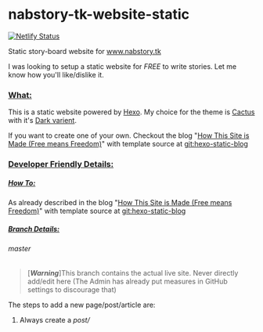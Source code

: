 # nabstory-tk-website-static

[![Netlify Status](https://api.netlify.com/api/v1/badges/76f2ff6a-ccf3-4031-a6ad-08ac9c4bb405/deploy-status)](https://app.netlify.com/sites/nabstory/deploys)

Static story-board website for www.nabstory.tk

I was looking to setup a static website for *FREE* to write stories. Let me know how you'll like/dislike it.

### <u>What:</u>

This is a static website powered by [Hexo](https://hexo.io/). My choice for the theme is [Cactus](https://github.com/probberechts/hexo-theme-cactus) with it's [Dark varient](https://probberechts.github.io/hexo-theme-cactus/cactus-dark/public).

If you want to create one of your own. Checkout the blog "[How This Site is Made (Free means Freedom)](https://www.techtipbites.tk/en/2019/ow-This-Site-is-Made-Free-means-Freedom/)" with template source at [git:hexo-static-blog](https://github.com/Terran-Source/hexo-static-blog.git)

### <u>Developer Friendly Details:</u>

##### <u>How To:</u>

As already described in the blog "[How This Site is Made (Free means Freedom)](https://www.techtipbites.tk/en/2019/ow-This-Site-is-Made-Free-means-Freedom/)" with template source at [git:hexo-static-blog](https://github.com/turn-a-round/hexo-static-blog.git)

##### <u>Branch Details:</u>

###### master

> [***Warning***]This branch contains the actual live site.  Never directly add/edit here (The Admin has already put measures in GitHub settings to discourage that)

The steps to add a new page/post/article are:

1. Always create a *post/<title>* or *page/<title>* or *article/<title>* or *topic/<topic-name>*  branch from ***master***
2. Put your page/post/article(s)/topic-post(s) in that branch ([How-To](https://hexo.io/docs/writing))
3. Check thoroughly by running `npm run server` or `npm run draft-server` (<u>for draft posts</u>) in your local system
4. Create a Pull Request (<u>PR</u>) towards ***preview*** branch and let the administrator know about your intentions.
5. Please don't try to serve the whole platter at once. As the name suggests, we're here to take a *<u>tip</u>* and/or a *<u>bite</u>* at a time.
6. It's the Admin's job to create a platter (i.e. create a PR from ***preview*** to ***master***), when they seem fit & take it towards live phase.

###### preview

This branch is the last checkpoint before new pages/posts/structures/themes goes live for the whole world.

###### develop

If any new feature/theme/structural change, that looks feasible and lucrative enough to add to the website, then, this is the place, where you should start. It's the place where both saints & devils can mess around. New changes, will be merged to ***develop*** & then will start its journey towards ***preview***. Create a new *feature* branch from here.
